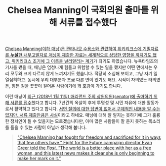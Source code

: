 ﻿---
title: Chelsea Manning이 국회의원 출마를 위해 서류를 접수했다
categories:
  - news
tags:
  - chelsea
  - manning
  - 내부고발
  - 첼시-매닝
pubDate: 2018-01-15
description: 기본 설명을 입력하세요
---

[Chelsea Manning(이하 매닝)은 관타나모 수용소와 관련하여 위키리크스에 기밀자료를 **누설**한 내부고발자로,매닝이 제출한 자료는 세계적으로 상당한 영향을 끼치기도 했고, 위키리크스 초기에 그 이름을 널리알리는 계기](https://www.nytimes.com/2017/06/12/magazine/the-long-lonely-road-of-chelsea-manning.html)가 되기도 하였습니다. 뉴욕타임즈의 기사를 봤을 때, 매닝은 엄청나게 힘들고 위험할 수 있는 일을 했지만 어떤 면에서는 우리 모두와 크게 다르지 않게 느껴지기도 했습니다. 적당히 소심해 보이고, 그냥 자기 일 열심히하고. 동시에 우리 대부분과 조금 다른 면이 있기도 해요. 시작이 자의였든 타의였든, 힘든 길을 꿋꿋이 걸어온 사람이기에 꽤 호감이 가기도 합니다.

이런 매닝이 [최근 (2018년 1월 11일) 매리랜드 주의 상원의원(senator)에 출마하기 위해 서류를 접수](https://www.washingtonpost.com/local/md-politics/chelsea-manning-files-to-run-for-us-senate-in-maryland/2018/01/13/6439f0d0-f88c-11e7-beb6-c8d48830c54d_story.html)했다고 합니다. 7년간의 옥살이 후에 투명성 및 시민 자유에 대한 활동가로서 활약하고 있다고 합니다. [서면 질의에 대한 답변이 없어서 구체적인 내용을 알 수는 없지만, 서류 제출만큼은 사실](https://gizmodo.com/chelsea-manning-files-documents-to-run-for-senate-1822059653)이라고 하네요. 매닝에 대해 잘 알지는 못하기에 그가 훌륭한 정치인이 될 수 있을지는 모르겠습니다만, 아마 많은 사람들이 잘 듣지 못하는 목소리를 들을 수 있는 사람이 아닐까 생각해 봅니다.

> ["Chelsea Manning has fought for freedom and sacrificed for it in ways that few others have,” Fight for the Future campaign director Evan Greer told the _Post_. “The world is a better place with her as a free woman, and this latest news makes it clear she is only beginning to make her mark on it.”](https://gizmodo.com/chelsea-manning-files-documents-to-run-for-senate-1822059653)


